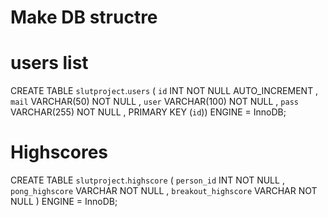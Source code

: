 # Make DB structre
# users list
CREATE TABLE `slutproject`.`users` ( `id` INT NOT NULL AUTO_INCREMENT , `mail` VARCHAR(50) NOT NULL , `user` VARCHAR(100) NOT NULL , `pass` VARCHAR(255) NOT NULL , PRIMARY KEY (`id`)) ENGINE = InnoDB;

# Highscores
CREATE TABLE `slutproject`.`highscore` ( `person_id` INT NOT NULL , `pong_highscore` VARCHAR NOT NULL , `breakout_highscore` VARCHAR NOT NULL ) ENGINE = InnoDB;